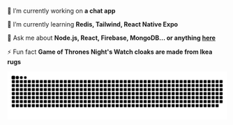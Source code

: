 
🔭 I’m currently working on **a chat app**

🌱 I’m currently learning **Redis, Tailwind, React Native Expo**

💬 Ask me about **Node.js, React, Firebase, MongoDB... or anything [here](https://github.com/salesp07/salesp07/issues)**

⚡ Fun fact **Game of Thrones Night's Watch cloaks are made from Ikea rugs**

<img alt="snake eating my contributions" src="https://raw.githubusercontent.com/salesp07/salesp07/output/github-contribution-grid-snake.svg" />
